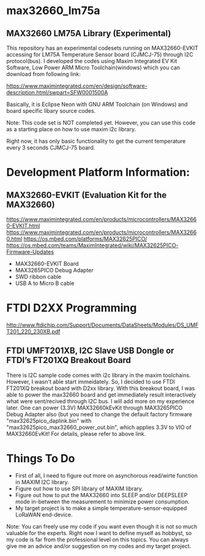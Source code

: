 # max32660_lm75a

## MAX32660 LM75A Library (Experimental)

This repository has an experimental codesets running on MAX32660-EVKIT accessing for LM75A Temperature Sensor board (CJMCJ-75) through I2C protocol(bus). I developed the codes using Maxim Integrated EV Kit Software, Low Power ARM Micro Toolchain(windows) which you can download from following link:

https://www.maximintegrated.com/en/design/software-description.html/swpart=SFW0001500A

Basically, it is Eclipse Neon with GNU ARM Toolchain (on Windows) and board specific libary source codes.

Note: This code set is NOT completed yet. However, you can use this code as a starting place on how to use maxim i2c library.

Right now, it has only basic functionality to get the current temperature every 3 seconds CJMCJ-75 board. 

# Development Platform Information: 

## MAX32660-EVKIT (Evaluation Kit for the MAX32660)

https://www.maximintegrated.com/en/products/microcontrollers/MAX32660-EVKIT.html
https://www.maximintegrated.com/en/products/microcontrollers/MAX32660.html
https://os.mbed.com/platforms/MAX32625PICO/
https://os.mbed.com/teams/MaximIntegrated/wiki/MAX32625PICO-Firmware-Updates

* MAX32660-EVKIT Board
* MAX3265PICO Debug Adapter
* SWD ribbon cable
* USB A to Micro B cable


# FTDI D2XX Programming

http://www.ftdichip.com/Support/Documents/DataSheets/Modules/DS_UMFT201_220_230XB.pdf

##  FTDI UMFT201XB, I2C Slave USB Dongle or  FTDI’s FT201XQ Breakout Board

There is I2C sample code comes with i2c library in the maxim toolchains. However, I wasn't able start immeidately. So, I decided to use FTDI FT201XQ breakout board with D2xx library. With this breakout board, I was able to power the max32660 board and get immediately result interactively what were sent/recived through I2C bus. I will add more on my experience later. One can power (3.3V) MAX32660kEvKit through MAX3265PICO Debug Adapter also (but you need to change the default factory firmware "max32625pico_daplink.bin" with "max32625pico_max32660_power_out.bin", which applies 3.3V to VIO of MAX32660EvKit! For details, please refer to above link.

# Things To Do

* First of all, I need to figure out more on asynchorous read/wirte function in MAXIM I2C library.
* Figure out how to use SPI library of MAXIM library. 
* Figure out how to put the MAX32660 into SLEEP and/or DEEPSLEEP mode in-between the measurement to minimize power consumption.
* My target project is to make a simple temperature-sensor-equipped LoRaWAN end-device.

Note: You can freely use my code if you want even though it is not so much valuable for the experts. Right now I want to define myself as hobbyst, so my code is far from the professional level on this topics.  You can always give me an advice and/or suggestion on my codes and my  target project.
